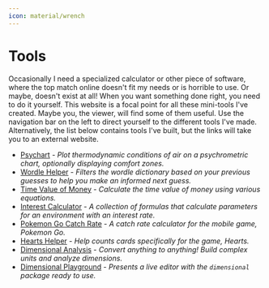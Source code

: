 ```yaml
---
icon: material/wrench
---
```

# Tools

Occasionally I need a specialized calculator or other piece of software, where the top match online doesn't fit my needs or is horrible to use. Or maybe, doesn't exist at all! When you want something done right, you need to do it yourself. This website is a focal point for all these mini-tools I've created. Maybe you, the viewer, will find some of them useful. Use the navigation bar on the left to direct yourself to the different tools I've made. Alternatively, the list below contains tools I've built, but the links will take you to an external website.

- [Psychart](https://psychart.nicfv.com/) - *Plot thermodynamic conditions of air on a psychrometric chart, optionally displaying comfort zones.*
- [Wordle Helper](https://tools.nicfv.com/wordle/) - *Filters the wordle dictionary based on your previous guesses to help you make an informed next guess.*
- [Time Value of Money](https://tools.nicfv.com/tvm/) - *Calculate the time value of money using various equations.*
- [Interest Calculator](https://tools.nicfv.com/interest/) - *A collection of formulas that calculate parameters for an environment with an interest rate.*
- [Pokemon Go Catch Rate](https://tools.nicfv.com/pokemon-go/) - *A catch rate calculator for the mobile game, Pokemon Go.*
- [Hearts Helper](https://tools.nicfv.com/hearts/) - *Help counts cards specifically for the game, Hearts.*
- [Dimensional Analysis](https://tools.nicfv.com/dimensional/) - *Convert anything to anything! Build complex units and analyze dimensions.*
- [Dimensional Playground](https://tools.nicfv.com/dimensional-playground/) - *Presents a live editor with the `dimensional` package ready to use.*
